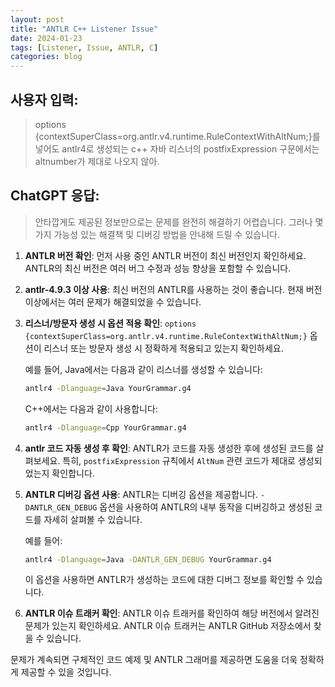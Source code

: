 ```yaml
---
layout: post
title: "ANTLR C++ Listener Issue"
date: 2024-01-23
tags: [Listener, Issue, ANTLR, C]
categories: blog
---
```


## 사용자 입력:
> options {contextSuperClass=org.antlr.v4.runtime.RuleContextWithAltNum;}를 넣어도 antlr4로 생성되는 c++ 자바 리스너의 postfixExpression 구문에서는 altnumber가 제대로 나오지 않아.

## ChatGPT 응답:
> 안타깝게도 제공된 정보만으로는 문제를 완전히 해결하기 어렵습니다. 그러나 몇 가지 가능성 있는 해결책 및 디버깅 방법을 안내해 드릴 수 있습니다.

1. **ANTLR 버전 확인**: 먼저 사용 중인 ANTLR 버전이 최신 버전인지 확인하세요. ANTLR의 최신 버전은 여러 버그 수정과 성능 향상을 포함할 수 있습니다.

2. **antlr-4.9.3 이상 사용**: 최신 버전의 ANTLR를 사용하는 것이 좋습니다. 현재 버전 이상에서는 여러 문제가 해결되었을 수 있습니다.

3. **리스너/방문자 생성 시 옵션 적용 확인**: `options {contextSuperClass=org.antlr.v4.runtime.RuleContextWithAltNum;}` 옵션이 리스너 또는 방문자 생성 시 정확하게 적용되고 있는지 확인하세요.

    예를 들어, Java에서는 다음과 같이 리스너를 생성할 수 있습니다:

    ```bash
    antlr4 -Dlanguage=Java YourGrammar.g4
    ```

    C++에서는 다음과 같이 사용합니다:

    ```bash
    antlr4 -Dlanguage=Cpp YourGrammar.g4
    ```

4. **antlr 코드 자동 생성 후 확인**: ANTLR가 코드를 자동 생성한 후에 생성된 코드를 살펴보세요. 특히, `postfixExpression` 규칙에서 `AltNum` 관련 코드가 제대로 생성되었는지 확인합니다.

5. **ANTLR 디버깅 옵션 사용**: ANTLR는 디버깅 옵션을 제공합니다. `-DANTLR_GEN_DEBUG` 옵션을 사용하여 ANTLR의 내부 동작을 디버깅하고 생성된 코드를 자세히 살펴볼 수 있습니다.

    예를 들어:

    ```bash
    antlr4 -Dlanguage=Java -DANTLR_GEN_DEBUG YourGrammar.g4
    ```

    이 옵션을 사용하면 ANTLR가 생성하는 코드에 대한 디버그 정보를 확인할 수 있습니다.

6. **ANTLR 이슈 트래커 확인**: ANTLR 이슈 트래커를 확인하여 해당 버전에서 알려진 문제가 있는지 확인하세요. ANTLR 이슈 트래커는 ANTLR GitHub 저장소에서 찾을 수 있습니다.

문제가 계속되면 구체적인 코드 예제 및 ANTLR 그래머를 제공하면 도움을 더욱 정확하게 제공할 수 있을 것입니다.

